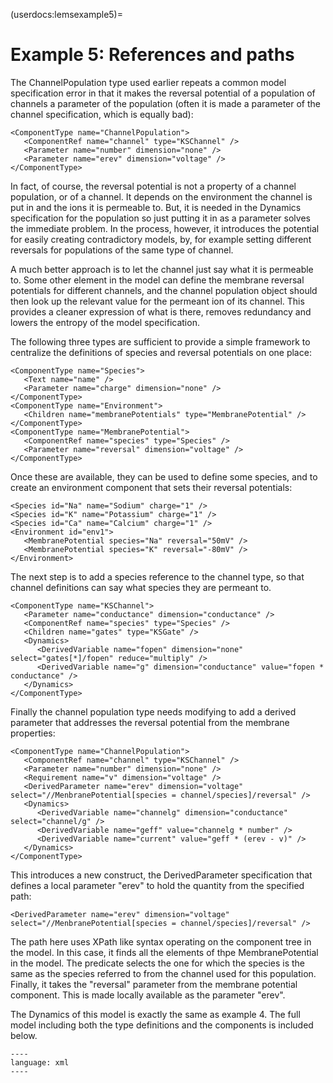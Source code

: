 (userdocs:lemsexample5)=
# Example 5: References and paths

The ChannelPopulation type used earlier repeats a common model specification error in that it makes the reversal potential of a population of channels a parameter of the population (often it is made a parameter of the channel specification, which is equally bad):

```{code-block} xml
<ComponentType name="ChannelPopulation">
   <ComponentRef name="channel" type="KSChannel" />
   <Parameter name="number" dimension="none" />
   <Parameter name="erev" dimension="voltage" />
</ComponentType>
```
In fact, of course, the reversal potential is not a property of a channel population, or of a channel.
It depends on the environment the channel is put in and the ions it is permeable to.
But, it is needed in the Dynamics specification for the population so just putting it in as a parameter solves the immediate problem.
In the process, however, it introduces the potential for easily creating contradictory models, by, for example setting different reversals for populations of the same type of channel.

A much better approach is to let the channel just say what it is permeable to.
Some other element in the model can define the membrane reversal potentials for different channels, and the channel population object should then look up the relevant value for the permeant ion of its channel.
This provides a cleaner expression of what is there, removes redundancy and lowers the entropy of the model specification.

The following three types are sufficient to provide a simple framework to centralize the definitions of species and reversal potentials on one place:

```{code-block} xml
<ComponentType name="Species">
   <Text name="name" />
   <Parameter name="charge" dimension="none" />
</ComponentType>
<ComponentType name="Environment">
   <Children name="membranePotentials" type="MembranePotential" />
</ComponentType>
<ComponentType name="MembranePotential">
   <ComponentRef name="species" type="Species" />
   <Parameter name="reversal" dimension="voltage" />
</ComponentType>
```
Once these are available, they can be used to define some species, and to create an environment component that sets their reversal potentials:

```{code-block} xml
<Species id="Na" name="Sodium" charge="1" />
<Species id="K" name="Potassium" charge="1" />
<Species id="Ca" name="Calcium" charge="1" />
<Environment id="env1">
   <MembranePotential species="Na" reversal="50mV" />
   <MembranePotential species="K" reversal="-80mV" />
</Environment>
```
The next step is to add a species reference to the channel type, so that channel definitions can say what species they are permeant to.

```{code-block} xml
<ComponentType name="KSChannel">
   <Parameter name="conductance" dimension="conductance" />
   <ComponentRef name="species" type="Species" />
   <Children name="gates" type="KSGate" />
   <Dynamics>
      <DerivedVariable name="fopen" dimension="none" select="gates[*]/fopen" reduce="multiply" />
      <DerivedVariable name="g" dimension="conductance" value="fopen * conductance" />
   </Dynamics>
</ComponentType>
```
Finally the channel population type needs modifying to add a derived parameter that addresses the reversal potential from the membrane properties:

```{code-block} xml
<ComponentType name="ChannelPopulation">
   <ComponentRef name="channel" type="KSChannel" />
   <Parameter name="number" dimension="none" />
   <Requirement name="v" dimension="voltage" />
   <DerivedParameter name="erev" dimension="voltage" select="//MenbranePotential[species = channel/species]/reversal" />
   <Dynamics>
      <DerivedVariable name="channelg" dimension="conductance" select="channel/g" />
      <DerivedVariable name="geff" value="channelg * number" />
      <DerivedVariable name="current" value="geff * (erev - v)" />
   </Dynamics>
</ComponentType>
```
This introduces a new construct, the DerivedParameter specification that defines a local parameter "erev" to hold the quantity from the specified path:

```{code-block} xml
<DerivedParameter name="erev" dimension="voltage" select="//MenbranePotential[species = channel/species]/reversal" />
```

The path here uses XPath like syntax operating on the component tree in the model.
In this case, it finds all the elements of thpe MembranePotential in the model.
The predicate selects the one for which the species is the same as the species referred to from the channel used for this population.
Finally, it takes the "reversal" parameter from the membrane potential component.
This is made locally available as the parameter "erev".

The Dynamics of this model is exactly the same as example 4.
The full model including both the type definitions and the components is included below.


```{literalinclude} ./LEMS_examples/example5.xml
----
language: xml
----
```
